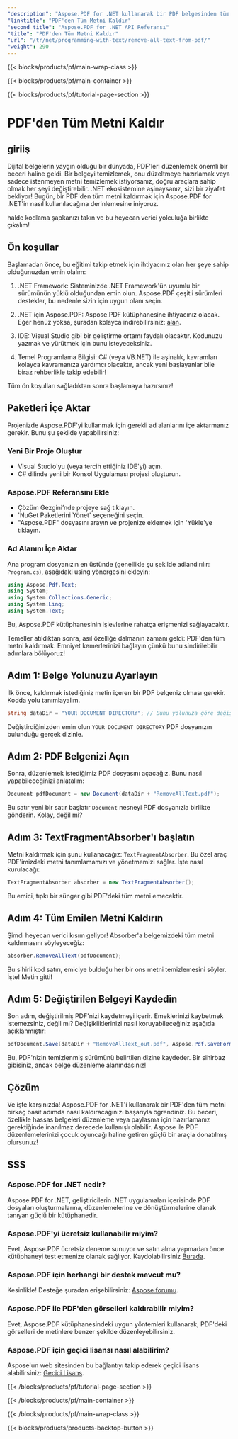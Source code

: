 ```yaml
---
"description": "Aspose.PDF for .NET kullanarak bir PDF belgesinden tüm metni etkili bir şekilde nasıl kaldıracağınızı öğrenin. PDF manipülasyonunda ustalaşmak için basit kılavuzumuzu izleyin."
"linktitle": "PDF'den Tüm Metni Kaldır"
"second_title": "Aspose.PDF for .NET API Referansı"
"title": "PDF'den Tüm Metni Kaldır"
"url": "/tr/net/programming-with-text/remove-all-text-from-pdf/"
"weight": 290
---
```


{{< blocks/products/pf/main-wrap-class >}}

{{< blocks/products/pf/main-container >}}

{{< blocks/products/pf/tutorial-page-section >}}

# PDF'den Tüm Metni Kaldır

## giriiş

Dijital belgelerin yaygın olduğu bir dünyada, PDF'leri düzenlemek önemli bir beceri haline geldi. Bir belgeyi temizlemek, onu düzeltmeye hazırlamak veya sadece istenmeyen metni temizlemek istiyorsanız, doğru araçlara sahip olmak her şeyi değiştirebilir. .NET ekosistemine aşinaysanız, sizi bir ziyafet bekliyor! Bugün, bir PDF'den tüm metni kaldırmak için Aspose.PDF for .NET'in nasıl kullanılacağına derinlemesine iniyoruz. 

halde kodlama şapkanızı takın ve bu heyecan verici yolculuğa birlikte çıkalım!

## Ön koşullar

Başlamadan önce, bu eğitimi takip etmek için ihtiyacınız olan her şeye sahip olduğunuzdan emin olalım:

1. .NET Framework: Sisteminizde .NET Framework'ün uyumlu bir sürümünün yüklü olduğundan emin olun. Aspose.PDF çeşitli sürümleri destekler, bu nedenle sizin için uygun olanı seçin.
   
2. .NET için Aspose.PDF: Aspose.PDF kütüphanesine ihtiyacınız olacak. Eğer henüz yoksa, şuradan kolayca indirebilirsiniz: [alan](https://releases.aspose.com/pdf/net/).

3. IDE: Visual Studio gibi bir geliştirme ortamı faydalı olacaktır. Kodunuzu yazmak ve yürütmek için bunu isteyeceksiniz.

4. Temel Programlama Bilgisi: C# (veya VB.NET) ile aşinalık, kavramları kolayca kavramanıza yardımcı olacaktır, ancak yeni başlayanlar bile biraz rehberlikle takip edebilir!

Tüm ön koşulları sağladıktan sonra başlamaya hazırsınız!

## Paketleri İçe Aktar

Projenizde Aspose.PDF'yi kullanmak için gerekli ad alanlarını içe aktarmanız gerekir. Bunu şu şekilde yapabilirsiniz:

### Yeni Bir Proje Oluştur

- Visual Studio'yu (veya tercih ettiğiniz IDE'yi) açın.
- C# dilinde yeni bir Konsol Uygulaması projesi oluşturun.

### Aspose.PDF Referansını Ekle

- Çözüm Gezgini’nde projeye sağ tıklayın.
- 'NuGet Paketlerini Yönet' seçeneğini seçin.
- "Aspose.PDF" dosyasını arayın ve projenize eklemek için 'Yükle'ye tıklayın.

### Ad Alanını İçe Aktar

Ana program dosyanızın en üstünde (genellikle şu şekilde adlandırılır: `Program.cs`), aşağıdaki using yönergesini ekleyin:

```csharp
using Aspose.Pdf.Text;
using System;
using System.Collections.Generic;
using System.Linq;
using System.Text;
```

Bu, Aspose.PDF kütüphanesinin işlevlerine rahatça erişmenizi sağlayacaktır.

Temeller atıldıktan sonra, asıl özelliğe dalmanın zamanı geldi: PDF'den tüm metni kaldırmak. Emniyet kemerlerinizi bağlayın çünkü bunu sindirilebilir adımlara bölüyoruz!

## Adım 1: Belge Yolunuzu Ayarlayın 

İlk önce, kaldırmak istediğiniz metin içeren bir PDF belgeniz olması gerekir. Kodda yolu tanımlayalım.

```csharp
string dataDir = "YOUR DOCUMENT DIRECTORY"; // Bunu yolunuza göre değiştirin
```

Değiştirdiğinizden emin olun `YOUR DOCUMENT DIRECTORY` PDF dosyanızın bulunduğu gerçek dizinle.

## Adım 2: PDF Belgenizi Açın

Sonra, düzenlemek istediğimiz PDF dosyasını açacağız. Bunu nasıl yapabileceğinizi anlatalım:

```csharp
Document pdfDocument = new Document(dataDir + "RemoveAllText.pdf");
```

Bu satır yeni bir satır başlatır `Document` nesneyi PDF dosyanızla birlikte gönderin. Kolay, değil mi?

## Adım 3: TextFragmentAbsorber'ı başlatın

Metni kaldırmak için şunu kullanacağız: `TextFragmentAbsorber`. Bu özel araç PDF'imizdeki metni tanımlamamızı ve yönetmemizi sağlar. İşte nasıl kurulacağı:

```csharp
TextFragmentAbsorber absorber = new TextFragmentAbsorber();
```

Bu emici, tıpkı bir sünger gibi PDF'deki tüm metni emecektir.

## Adım 4: Tüm Emilen Metni Kaldırın

Şimdi heyecan verici kısım geliyor! Absorber'a belgemizdeki tüm metni kaldırmasını söyleyeceğiz:

```csharp
absorber.RemoveAllText(pdfDocument);
```

Bu sihirli kod satırı, emiciye bulduğu her bir ons metni temizlemesini söyler. İşte! Metin gitti!

## Adım 5: Değiştirilen Belgeyi Kaydedin

Son adım, değiştirilmiş PDF'nizi kaydetmeyi içerir. Emeklerinizi kaybetmek istemezsiniz, değil mi? Değişikliklerinizi nasıl koruyabileceğiniz aşağıda açıklanmıştır:

```csharp
pdfDocument.Save(dataDir + "RemoveAllText_out.pdf", Aspose.Pdf.SaveFormat.Pdf);
```

Bu, PDF'nizin temizlenmiş sürümünü belirtilen dizine kaydeder. Bir sihirbaz gibisiniz, ancak belge düzenleme alanındasınız!

## Çözüm

Ve işte karşınızda! Aspose.PDF for .NET'i kullanarak bir PDF'den tüm metni birkaç basit adımda nasıl kaldıracağınızı başarıyla öğrendiniz. Bu beceri, özellikle hassas belgeleri düzenleme veya paylaşma için hazırlamanız gerektiğinde inanılmaz derecede kullanışlı olabilir. Aspose ile PDF düzenlemelerinizi çocuk oyuncağı haline getiren güçlü bir araçla donatılmış olursunuz!

## SSS

### Aspose.PDF for .NET nedir?
Aspose.PDF for .NET, geliştiricilerin .NET uygulamaları içerisinde PDF dosyaları oluşturmalarına, düzenlemelerine ve dönüştürmelerine olanak tanıyan güçlü bir kütüphanedir.

### Aspose.PDF'yi ücretsiz kullanabilir miyim?
Evet, Aspose.PDF ücretsiz deneme sunuyor ve satın alma yapmadan önce kütüphaneyi test etmenize olanak sağlıyor. Kaydolabilirsiniz [Burada](https://releases.aspose.com/).

### Aspose.PDF için herhangi bir destek mevcut mu?
Kesinlikle! Desteğe şuradan erişebilirsiniz: [Aspose forumu](https://forum.aspose.com/c/pdf/10).

### Aspose.PDF ile PDF'den görselleri kaldırabilir miyim?
Evet, Aspose.PDF kütüphanesindeki uygun yöntemleri kullanarak, PDF'deki görselleri de metinlere benzer şekilde düzenleyebilirsiniz.

### Aspose.PDF için geçici lisansı nasıl alabilirim?
Aspose'un web sitesinden bu bağlantıyı takip ederek geçici lisans alabilirsiniz: [Geçici Lisans](https://purchase.aspose.com/temporary-license/).

{{< /blocks/products/pf/tutorial-page-section >}}

{{< /blocks/products/pf/main-container >}}

{{< /blocks/products/pf/main-wrap-class >}}

{{< blocks/products/products-backtop-button >}}
